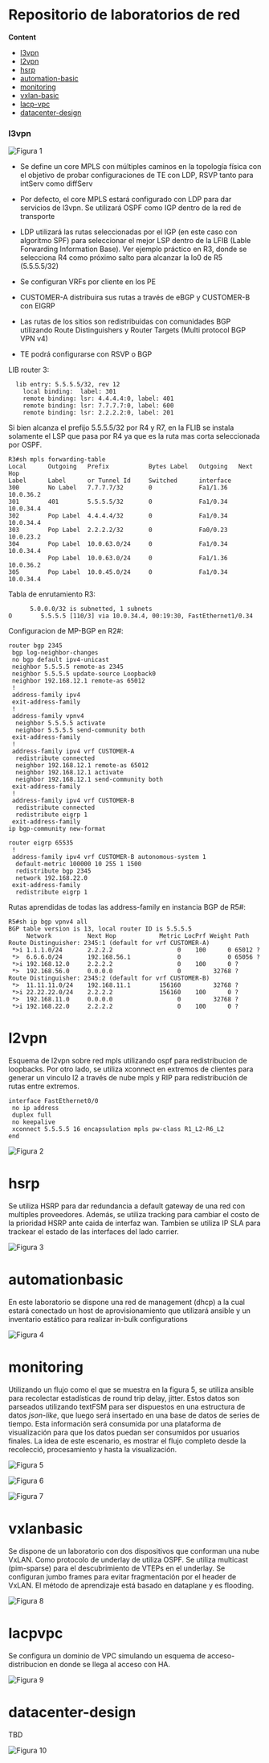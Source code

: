 # Repositorio de laboratorios de red

**Content**
- [l3vpn](#l3vpn)
- [l2vpn](#l2vpn)
- [hsrp](#hsrp)
- [automation-basic](#automationbasic)
- [monitoring](#monitoring)
- [vxlan-basic](#vxlanbasic)
- [lacp-vpc](#lacpvpc)
- [datacenter-design](#datacenter-design)

### l3vpn

![Figura 1](l3vpn/l3vpn.png)


- Se define un core MPLS con múltiples caminos en la topología física con el objetivo de probar configuraciones de TE con LDP, RSVP tanto para intServ como diffServ

- Por defecto, el core MPLS estará configurado con LDP para dar servicios de l3vpn. Se utilizará OSPF como IGP dentro de la red de transporte

- LDP utilizará las rutas seleccionadas por el IGP (en este caso con algoritmo SPF) para seleccionar el mejor LSP dentro de la LFIB (Lable Forwarding Information Base). Ver ejemplo práctico en R3, donde se selecciona R4 como próximo salto para alcanzar la lo0 de R5 (5.5.5.5/32)

- Se configuran VRFs por cliente en los PE 

- CUSTOMER-A distribuira sus rutas a través de eBGP y CUSTOMER-B con EIGRP

- Las rutas de los sitios son redistribuidas con comunidades BGP utilizando Route Distinguishers y Router Targets (Multi protocol BGP VPN v4)

- TE podrá configurarse con RSVP o BGP

LIB router 3:
```
  lib entry: 5.5.5.5/32, rev 12
	local binding:  label: 301
	remote binding: lsr: 4.4.4.4:0, label: 401
	remote binding: lsr: 7.7.7.7:0, label: 600
	remote binding: lsr: 2.2.2.2:0, label: 201
```

Si bien alcanza el prefijo 5.5.5.5/32 por R4 y R7, en la FLIB se instala solamente el LSP que pasa por R4 ya que es la ruta mas corta seleccionada por OSPF.

```
R3#sh mpls forwarding-table 
Local      Outgoing   Prefix           Bytes Label   Outgoing   Next Hop    
Label      Label      or Tunnel Id     Switched      interface              
300        No Label   7.7.7.7/32       0             Fa1/1.36   10.0.36.2   
301        401        5.5.5.5/32       0             Fa1/0.34   10.0.34.4   
302        Pop Label  4.4.4.4/32       0             Fa1/0.34   10.0.34.4   
303        Pop Label  2.2.2.2/32       0             Fa0/0.23   10.0.23.2   
304        Pop Label  10.0.63.0/24     0             Fa1/0.34   10.0.34.4   
           Pop Label  10.0.63.0/24     0             Fa1/1.36   10.0.36.2   
305        Pop Label  10.0.45.0/24     0             Fa1/0.34   10.0.34.4  
```

Tabla de enrutamiento R3:

```
      5.0.0.0/32 is subnetted, 1 subnets
O        5.5.5.5 [110/3] via 10.0.34.4, 00:19:30, FastEthernet1/0.34

```

Configuracion de MP-BGP en R2#:

```
router bgp 2345
 bgp log-neighbor-changes
 no bgp default ipv4-unicast
 neighbor 5.5.5.5 remote-as 2345
 neighbor 5.5.5.5 update-source Loopback0
 neighbor 192.168.12.1 remote-as 65012
 !
 address-family ipv4
 exit-address-family
 !
 address-family vpnv4
  neighbor 5.5.5.5 activate
  neighbor 5.5.5.5 send-community both
 exit-address-family
 !
 address-family ipv4 vrf CUSTOMER-A
  redistribute connected
  neighbor 192.168.12.1 remote-as 65012
  neighbor 192.168.12.1 activate
  neighbor 192.168.12.1 send-community both
 exit-address-family
 !
 address-family ipv4 vrf CUSTOMER-B
  redistribute connected
  redistribute eigrp 1
 exit-address-family
ip bgp-community new-format

router eigrp 65535
 !
 address-family ipv4 vrf CUSTOMER-B autonomous-system 1
  default-metric 100000 10 255 1 1500
  redistribute bgp 2345
  network 192.168.22.0
 exit-address-family
  redistribute eigrp 1
```

Rutas aprendidas de todas las address-family en instancia BGP de R5#:

```
R5#sh ip bgp vpnv4 all 
BGP table version is 13, local router ID is 5.5.5.5
     Network          Next Hop            Metric LocPrf Weight Path
Route Distinguisher: 2345:1 (default for vrf CUSTOMER-A)
 *>i 1.1.1.0/24       2.2.2.2                  0    100      0 65012 ?
 *>  6.6.6.0/24       192.168.56.1             0             0 65056 ?
 *>i 192.168.12.0     2.2.2.2                  0    100      0 ?
 *>  192.168.56.0     0.0.0.0                  0         32768 ?
Route Distinguisher: 2345:2 (default for vrf CUSTOMER-B)
 *>  11.11.11.0/24    192.168.11.1        156160         32768 ?
 *>i 22.22.22.0/24    2.2.2.2             156160    100      0 ?
 *>  192.168.11.0     0.0.0.0                  0         32768 ?
 *>i 192.168.22.0     2.2.2.2                  0    100      0 ?
```

# l2vpn

Esquema de l2vpn sobre red mpls utilizando ospf para redistribucion de loopbacks. Por otro lado, se utiliza xconnect en extremos de clientes para generar un vinculo l2 a través de nube mpls y RIP para redistribución de rutas entre extremos.

```
interface FastEthernet0/0
 no ip address
 duplex full
 no keepalive
 xconnect 5.5.5.5 16 encapsulation mpls pw-class R1_L2-R6_L2
end
```

![Figura 2](l2vpn/l2vpn.png)


# hsrp

Se utiliza HSRP para dar redundancia a default gateway de una red con multiples proveedores. Además, se utiliza tracking para cambiar el costo de la prioridad HSRP ante caida de interfaz wan. Tambien se utiliza IP SLA para trackear el estado de las interfaces del lado carrier.

![Figura 3](hsrp/hsrp.png)


# automationbasic

En este laboratorio se dispone una red de management (dhcp) a la cual estará conectado un host de aprovisionamiento que utilizará ansible y un inventario estático para realizar in-bulk configurations

![Figura 4](automation/automation-basic/automation-basic.png)


# monitoring

Utilizando un flujo como el que se muestra en la figura 5, se utiliza ansible para recolectar estadísticas de round trip delay, jitter. Estos datos son parseados utilizando textFSM para ser dispuestos en una estructura de datos *json-like*, que luego será insertado en una base de datos de series de tiempo. Esta información será consumida por una plataforma de visualización para que los datos puedan ser consumidos por usuarios finales. La idea de este escenario, es mostrar el flujo completo desde la recolecció, procesamiento y hasta la visualización.

![Figura 5](automation/telemetry/flow.png)

![Figura 6](automation/telemetry/database.png)

![Figura 7](automation/telemetry/dashboard.png)


# vxlanbasic

Se dispone de un laboratorio con dos dispositivos que conforman una nube VxLAN. Como protocolo de underlay de utiliza OSPF. Se utiliza multicast (pim-sparse) para el descubrimiento de VTEPs en el underlay. Se configuran jumbo frames para evitar fragmentación por el header de VxLAN. El método de aprendizaje está basado en dataplane y es flooding.

![Figura 8](datacenter/vxlan-basic/vxlan.png)


# lacpvpc

Se configura un dominio de VPC simulando un esquema de acceso-distribucion en donde se llega al acceso con HA.

![Figura 9](datacenter/vpc/vpc.png)


# datacenter-design

TBD 

![Figura 10](datacenter/vxlan-fabric/vxlan.png)
